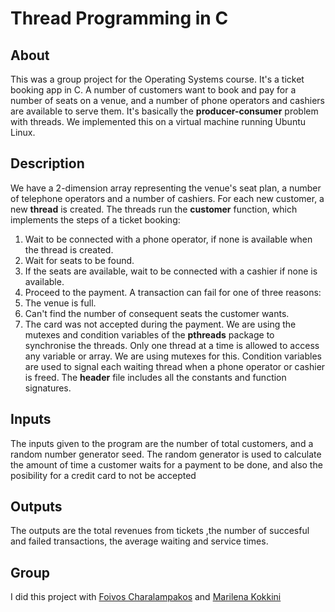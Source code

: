 # Thread Programming in C

## About
This was a group project for the Operating Systems course. It's a ticket booking app in C. A number of customers want to book and pay for a number of seats on a venue, 
and a number of phone operators and cashiers are available to serve them. It's basically the **producer-consumer** problem with threads.
We implemented this on a virtual machine running Ubuntu Linux. 

## Description
We have a 2-dimension array representing the venue's seat plan, a number of telephone operators and a number of cashiers. For each new customer, a new **thread** is created. 
The threads run the **customer** function, which implements the steps of a ticket booking:
1. Wait to be connected with a phone operator, if none is available when the thread is created.
2. Wait for seats to be found.
3. If the seats are available, wait to be connected with a cashier if none is available.
4. Proceed to the payment.
A transaction can fail for one of three reasons: 
1. The venue is full.
2. Can't find the number of consequent seats the customer wants.
3. The card was not accepted during the payment.
We are using the mutexes and condition variables of the **pthreads** package to synchronise the threads. 
Only one thread at a time is allowed to access any variable or array. We are using mutexes for this. Condition variables are used to signal each waiting thread when a phone operator
or cashier is freed.
The **header** file includes all the constants and function signatures.

## Inputs
The inputs given to the program are the number of total customers, and a random number generator seed. 
The random generator is used to calculate the amount of time a customer waits for a payment to be done, and also the posibility for a credit card to not be accepted

## Outputs
The outputs are the total revenues from tickets ,the number of succesful and failed transactions, the average waiting and service times.

## Group
I did this project with [Foivos Charalampakos](https://github.com/wolfie00) and [Marilena Kokkini](https://github.com/MarilenaKokkini)
